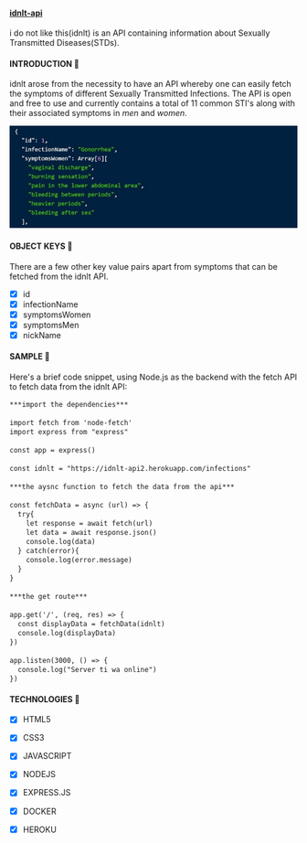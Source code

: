 #### [idnlt-api](https://idnlt-api2.herokuapp.com/infections)

i do not like this(idnlt) is an API containing information about Sexually Transmitted Diseases(STDs).

#### INTRODUCTION 🤟
idnlt arose from the necessity to have an API whereby one can easily fetch the symptoms of different Sexually Transmitted Infections. The API is open and free to use and currently contains a total of 11 common STI's along with their associated symptoms in *men* and *women*.

![idnlt](./idnlt.jpg)

#### OBJECT KEYS 🔑
There are a few other key value pairs apart from symptoms that can be fetched from the idnlt API.

- [x] id
- [x] infectionName
- [x] symptomsWomen
- [x] symptomsMen
- [x] nickName

#### SAMPLE 📙 

Here's a brief code snippet, using Node.js as the backend with the fetch API to fetch data from the idnlt API: 

```
***import the dependencies***

import fetch from 'node-fetch'
import express from "express"

const app = express()

const idnlt = "https://idnlt-api2.herokuapp.com/infections"

***the aysnc function to fetch the data from the api***

const fetchData = async (url) => {
  try{
    let response = await fetch(url)
    let data = await response.json()
    console.log(data)
  } catch(error){
    console.log(error.message)
  }
}

***the get route***

app.get('/', (req, res) => {
  const displayData = fetchData(idnlt)
  console.log(displayData)
})

app.listen(3000, () => {
  console.log("Server ti wa online")
})
```

#### TECHNOLOGIES 🔨

- [x] HTML5
- [x] CSS3
- [x] JAVASCRIPT
- [x] NODEJS
- [x] EXPRESS.JS
- [x] DOCKER
- [x] HEROKU



